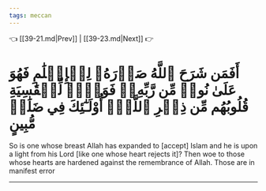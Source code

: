 ```yaml
---
tags: meccan
---
```


👈 [[39-21.md|Prev]] | [[39-23.md|Next]] 👉

# أَفَمَن شَرَحَ ٱللَّهُ صَدۡرَهُۥ لِلۡإِسۡلَٰمِ فَهُوَ عَلَىٰ نُورٖ مِّن رَّبِّهِۦۚ فَوَيۡلٞ لِّلۡقَٰسِيَةِ قُلُوبُهُم مِّن ذِكۡرِ ٱللَّهِۚ أُوْلَـٰٓئِكَ فِي ضَلَٰلٖ مُّبِينٍ

So is one whose breast Allah has expanded to [accept] Islam and he is upon a light from his Lord [like one whose heart rejects it]? Then woe to those whose hearts are hardened against the remembrance of Allah. Those are in manifest error

---

